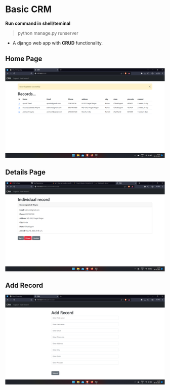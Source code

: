 ﻿# Basic CRM
 
**Run command in shell/teminal**
> python manage.py runserver

* A django web app with **CRUD** functionality.

## Home Page

<img src="screenshot/home.png" />

## Details Page

<img src="screenshot/crud.png" />

## Add Record

<img src="screenshot/add_record.png" />
